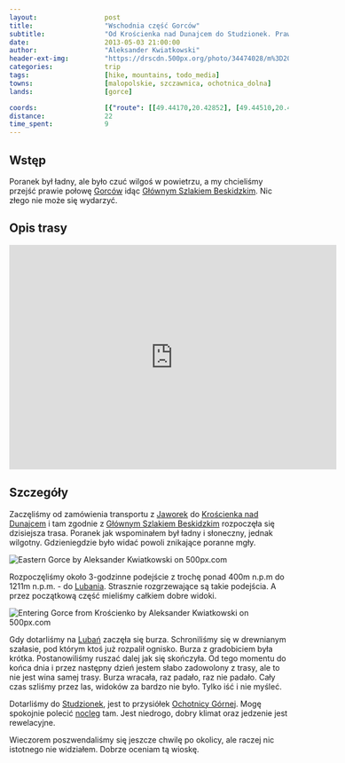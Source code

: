 ```yaml
---
layout:                 post
title:                  "Wschodnia część Gorców"
subtitle:               "Od Krościenka nad Dunajcem do Studzionek. Prawie połowa Głównego Szlaku Beskidzkiego w Gorcach."
date:                   2013-05-03 21:00:00
author:                 "Aleksander Kwiatkowski"
header-ext-img:         "https://drscdn.500px.org/photo/34474028/m%3D2048/95df032502c17261a54d2896d072d890"
categories:             trip
tags:                   [hike, mountains, todo_media]
towns:                  [malopolskie, szczawnica, ochotnica_dolna]
lands:                  [gorce]

coords:                 [{"route": [[49.44170,20.42852], [49.44510,20.41582], [49.46731,20.39951], [49.46848,20.38938], [49.48900,20.33951], [49.49240,20.27154], [49.49670,20.25969], [49.49146,20.23188], [49.49491,20.21394]], "type": "hike"}, {"route": [[49.40592,20.54746], [49.41592,20.51527], [49.42050,20.50008], [49.42736,20.46789], [49.42664,20.44437], [49.44193,20.43107]], "type": "bus"}]
distance:               22
time_spent:             9
---
```


[wiki-gorce]:           https://pl.wikipedia.org/wiki/Gorce
[wiki-gsb]:             https://pl.wikipedia.org/wiki/G%C5%82%C3%B3wny_Szlak_Beskidzki
[wiki-luban]:           https://pl.wikipedia.org/wiki/Luba%C5%84_(Gorce)
[wiki-jaworki]:         https://pl.wikipedia.org/wiki/Jaworki
[wiki-kroscienko]:      https://pl.wikipedia.org/wiki/Kro%C5%9Bcienko_nad_Dunajcem
[wiki-studzionki]:      https://pl.wikipedia.org/wiki/Studzionki_(Gorce)
[wiki-ochotnica]:       https://pl.wikipedia.org/wiki/Ochotnica_G%C3%B3rna

[studzinki-nocleg]:     http://www.studzionki.szansa.org.pl/

Wstęp
-----

Poranek był ładny, ale było czuć wilgoś w powietrzu, a my chcieliśmy przejść prawie połowę [Gorców][wiki-gorce] idąc
[Głównym Szlakiem Beskidzkim][wiki-gsb]. Nic złego nie może się wydarzyć.

Opis trasy
----------

<iframe height='405' width='590' frameborder='0' allowtransparency='true' scrolling='no' src='https://www.strava.com/activities/333336213/embed/18cae72b13e9a3da160961026cda68ef2108c313'></iframe>

Szczegóły
---------

Zaczęliśmy od zamówienia transportu z [Jaworek][wiki-jaworki] do [Krościenka nad Dunajcem][wiki-kroscienko] i tam
zgodnie z [Głównym Szlakiem Beskidzkim][wiki-gsb] rozpoczęła się dzisiejsza trasa. Poranek jak wspominałem był ładny
i słoneczny, jednak wilgotny. Gdzieniegdzie było widać powoli znikające poranne mgły.

<div class='pixels-photo'>
  <p>
    <img src='https://drscdn.500px.org/photo/34085258/m%3D900/fe96dc9da30ad386b7dd27aa496a1786' alt='Eastern Gorce by Aleksander Kwiatkowski on 500px.com'>
  </p>
  <a href='https://500px.com/photo/34085258/eastern-gorce-by-aleksander-kwiatkowski' alt='Eastern Gorce by Aleksander Kwiatkowski on 500px.com'></a>
</div>
<script type='text/javascript' src='https://500px.com/embed.js'></script>

Rozpoczęliśmy około 3-godzinne podejście z trochę ponad 400m n.p.m do 1211m n.p.m. - do [Lubania][wiki-luban].
Strasznie rozgrzewające są takie podejścia. A przez początkową część mieliśmy całkiem dobre widoki.

<div class='pixels-photo'>
  <p>
    <img src='https://drscdn.500px.org/photo/141732027/m%3D900/d3582f42c9b7cad08e416978685bbbae' alt='Entering Gorce from Krościenko by Aleksander Kwiatkowski on 500px.com'>
  </p>
  <a href='https://500px.com/photo/141732027/entering-gorce-from-kro%C5%9Bcienko-by-aleksander-kwiatkowski' alt='Entering Gorce from Krościenko by Aleksander Kwiatkowski on 500px.com'></a>
</div>
<script type='text/javascript' src='https://500px.com/embed.js'></script>

Gdy dotarliśmy na [Lubań][wiki-luban] zaczęła się burza. Schroniliśmy się w drewnianym szałasie, pod którym
ktoś już rozpalił ognisko. Burza z gradobiciem była krótka. Postanowiliśmy ruszać dalej jak się skończyła.
Od tego momentu do końca dnia i przez następny dzień jestem słabo zadowolony z trasy, ale to nie jest wina samej trasy.
Burza wracała, raz padało, raz nie padało. Cały czas szliśmy przez las, widoków za bardzo nie było. Tylko iść
i nie myśleć.

Dotarliśmy do [Studzionek][wiki-studzionki], jest to przysiółek [Ochotnicy Górnej][wiki-ochotnica].
Mogę spokojnie polecić [nocleg][studzinki-nocleg] tam. Jest niedrogo, dobry klimat oraz
jedzenie jest rewelacyjne.

Wieczorem poszwendaliśmy się jeszcze chwilę po okolicy, ale raczej nic istotnego nie widziałem.
Dobrze oceniam tą wioskę.
